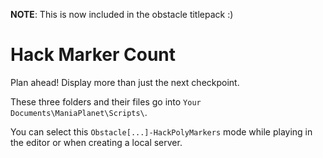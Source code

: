 **NOTE**: This is now included in the obstacle titlepack :)

# Hack Marker Count
Plan ahead! Display more than just the next checkpoint.

These three folders and their files go into `Your Documents\ManiaPlanet\Scripts\`.

You can select this `Obstacle[...]-HackPolyMarkers` mode while playing in the editor or when creating a local server.
